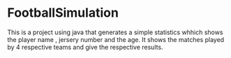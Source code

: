 # FootballSimulation

This is a project using java that generates a simple statistics whhich shows the player name , jersery number and the age. It shows the matches played by 4 respective teams and give the respective results.

